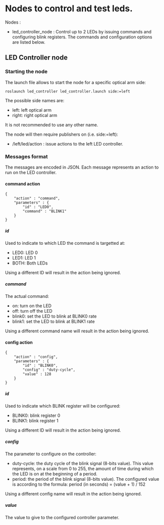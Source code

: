 # Nodes to control and test leds. 

Nodes :
  * led_controller_node : Control up to 2 LEDs by issuing commands and configuring blink registers. The commands and configuration options are listed below.

## LED Controller node
### Starting the node

The launch file allows to start the node for a specific optical arm side:
```
roslaunch led_controller led_controller.launch side:=left
```

The possible side names are:
 * left: left optical arm
 * right: right optical arm

It is not recommended to use any other name.

The node will then require publishers on (i.e. side:=left):
 * /left/led/action : issue actions to the left LED controller.

### Messages format
The messages are encoded in JSON. Each message represents an action to run on the LED controller.

#### command action
```
{
    "action" : "command",
    "parameters" : {
		"id" : "LED0",
		"command" : "BLINK1"
	}
}
```

##### id
Used to indicate to which LED the command is targetted at:
 * LED0: LED 0
 * LED1: LED 1
 * BOTH: Both LEDs

Using a different ID will result in the action being ignored.
 
##### command
The actual command:
 * on: turn on the LED
 * off: turn off the LED
 * blink0: set the LED to blink at BLINK0 rate
 * blink1: set the LED to blink at BLINK1 rate

Using a different command name will result in the action being ignored.

#### config action
```
{
    "action" : "config",
    "parameters" : {
		"id" : "BLINK0",
		"config" : "duty-cycle",
		"value" : 128
	}
}
```

##### id
Used to indicate which BLINK register will be configured:
 * BLINK0: blink register 0
 * BLINK1: blink register 1

Using a different ID will result in the action being ignored.
 
##### config
The parameter to configure on the controller:
 * duty-cycle: the duty cycle of the blink signal (8-bits value). This value represents, on a scale from 0 to 255, the amount of time during which the LED is on at the beginning of a period.
 * period: the period of the blink signal (8-bits value). The configured value is according to the formula: period (in seconds) = (value + 1) / 152

Using a different config name will result in the action being ignored.

##### value
The value to give to the configured controller parameter.